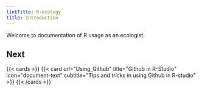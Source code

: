 ```yaml
---
linkTitle: R-ecology
title: Introduction
---
```


Welcome to documentation of R usage as an ecologist.

## Next

{{< cards >}}
  {{< card url="Using_Github" title="Github in R-Studio" icon="document-text" subtitle="Tips and tricks in using Github in R-studio" >}}
{{< /cards >}}

